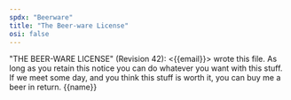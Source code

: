 ```yaml
---
spdx: "Beerware"
title: "The Beer-ware License"
osi: false
---
```

"THE BEER-WARE LICENSE" (Revision 42): <{{email}}> wrote this file. As
long as you retain this notice you can do whatever you want with this stuff.
If we meet some day, and you think this stuff is worth it, you can buy me a
beer in return. {{name}}

